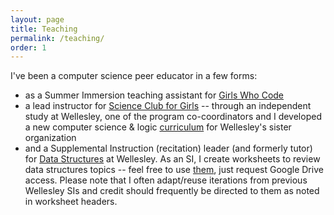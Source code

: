 ```yaml
---
layout: page
title: Teaching
permalink: /teaching/
order: 1
---
```


I've been a computer science peer educator in a few forms: 
* as a Summer Immersion teaching assistant for [Girls Who Code](https://girlswhocode.com/)
* a lead instructor for [Science Club for Girls](https://www.scienceclubforgirls.org/) -- through an independent study at Wellesley, one of the program co-coordinators and I developed a new computer science & logic [curriculum](https://docs.google.com/document/d/12uUDcS2lzqGUasc7SHM_iddRvCu_CouqUrGGpwEONYI/edit?usp=sharing) for Wellesley's sister organization 
* and a Supplemental Instruction (recitation) leader (and formerly tutor) for [Data Structures](https://cs.wellesley.edu/~cs230/) at Wellesley. As an SI, I create worksheets to review data structures topics -- feel free to use [them](https://drive.google.com/drive/folders/1AqZUX2DnbirPe9qpzD7cOz8_-1nohemv?usp=sharing), just request Google Drive access. Please note that I often adapt/reuse iterations from previous Wellesley SIs and credit should frequently be directed to them as noted in worksheet headers.


